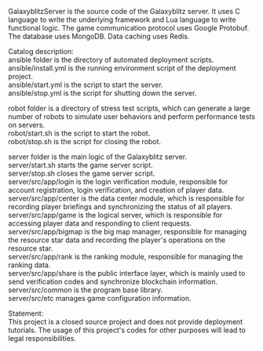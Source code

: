 GalaxyblitzServer is the source code of the Galaxyblitz server. It uses C language to write the underlying framework and Lua language to write functional logic.
The game communication protocol uses Google Protobuf. The database uses MongoDB. Data caching uses Redis.  

Catalog description:  
ansible folder is the directory of automated deployment scripts.  
ansible/install.yml is the running environment script of the deployment project.  
ansible/start.yml is the script to start the server.  
ansible/stop.yml is the script for shutting down the server.  

robot folder is a directory of stress test scripts, which can generate a large number of robots to simulate user behaviors and perform performance tests on servers.  
robot/start.sh is the script to start the robot.  
robot/stop.sh is the script for closing the robot.  

server folder is the main logic of the Galaxyblitz server.  
server/start.sh starts the game server script.  
server/stop.sh closes the game server script.  
server/src/app/login is the login verification module, responsible for account registration, login verification, and creation of player data.  
server/src/app/center is the data center module, which is responsible for recording player briefings and synchronizing the status of all players.  
server/src/app/game is the logical server, which is responsible for accessing player data and responding to client requests.  
server/src/app/bigmap is the big map manager, responsible for managing the resource star data and recording the player's operations on the resource star.  
server/src/app/rank is the ranking module, responsible for managing the ranking data.  
server/src/app/share is the public interface layer, which is mainly used to send verification codes and synchronize blockchain information.  
server/src/common is the program base library.  
server/src/etc manages game configuration information.  

Statement:  
This project is a closed source project and does not provide deployment tutorials. The usage of this project's codes for other purposes will lead to legal responsibilities.  
